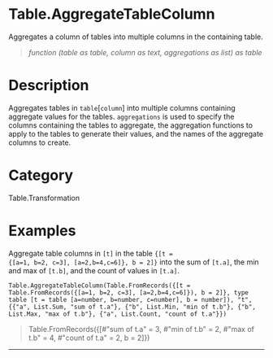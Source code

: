 ﻿# Table.AggregateTableColumn
Aggregates a column of tables into multiple columns in the containing table.
> _function (table as table, column as text, aggregations as list) as table_
# Description 
Aggregates tables in <code>table</code>[<code>column</code>] into multiple columns containing aggregate values for the tables. <code>aggregations</code> is used to specify the columns containing the tables to aggregate, the aggregation functions to apply to the tables to generate their values, and the names of the aggregate columns to create.
# Category 
Table.Transformation
# Examples 
Aggregate table columns in <code>[t]</code> in the table <code>{[t = {[a=1, b=2, c=3], [a=2,b=4,c=6]}, b = 2]}</code> into the sum of <code>[t.a]</code>, the min and max of <code>[t.b]</code>, and the count of values in <code>[t.a]</code>.
```
Table.AggregateTableColumn(Table.FromRecords({[t = Table.FromRecords({[a=1, b=2, c=3], [a=2,b=4,c=6]}), b = 2]}, type table [t = table [a=number, b=number, c=number], b = number]), "t", {{"a", List.Sum, "sum of t.a"}, {"b", List.Min, "min of t.b"}, {"b", List.Max, "max of t.b"}, {"a", List.Count, "count of t.a"}})
```
> Table.FromRecords({[#"sum of t.a" = 3, #"min of t.b" = 2, #"max of t.b" = 4, #"count of t.a" = 2, b = 2]})
***
